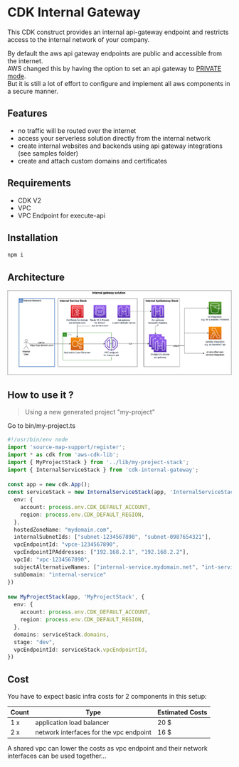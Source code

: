 # CDK Internal Gateway

This CDK construct provides an internal api-gateway endpoint and restricts access to the internal network of your company.

By default the aws api gateway endpoints are public and accessible from the internet.   
AWS changed this by having the option to set an api gateway to [PRIVATE mode](https://docs.aws.amazon.com/apigateway/latest/developerguide/apigateway-private-apis.html).  
But it is still a lot of effort to configure and implement all aws components in a secure manner.

## Features

- no traffic will be routed over the internet
- access your serverless solution directly from the internal network
- create internal websites and backends using api gateway integrations (see samples folder)
- create and attach custom domains and certificates 

## Requirements

- CDK V2
- VPC
- VPC Endpoint for execute-api

## Installation

```bash
npm i
```

## Architecture

![cdk internal gateway](cdk-internal-gateway.drawio.png )

## How to use it ?

> Using a new generated project "my-project"

Go to bin/my-project.ts

```typescript
#!/usr/bin/env node
import 'source-map-support/register';
import * as cdk from 'aws-cdk-lib';
import { MyProjectStack } from '../lib/my-project-stack';
import { InternalServiceStack } from 'cdk-internal-gateway';

const app = new cdk.App();
const serviceStack = new InternalServiceStack(app, 'InternalServiceStack', {
  env: {
    account: process.env.CDK_DEFAULT_ACCOUNT,
    region: process.env.CDK_DEFAULT_REGION,
  },
  hostedZoneName: "mydomain.com",
  internalSubnetIds: ["subnet-1234567890", "subnet-0987654321"],
  vpcEndpointId: "vpce-1234567890",
  vpcEndpointIPAddresses: ["192.168.2.1", "192.168.2.2"],
  vpcId: "vpc-1234567890",
  subjectAlternativeNames: ["internal-service.mydomain.net", "int-service.mydomain.com"],
  subDomain: "internal-service"
})

new MyProjectStack(app, 'MyProjectStack', {
  env: {
    account: process.env.CDK_DEFAULT_ACCOUNT,
    region: process.env.CDK_DEFAULT_REGION,
  },
  domains: serviceStack.domains,
  stage: "dev",
  vpcEndpointId: serviceStack.vpcEndpointId,
})
```

## Cost

You have to expect basic infra costs for 2 components in this setup:  

| Count |  Type |  Estimated Costs | 
|---|---|---|
|1 x| application load balancer  | 20 $  | 
|2 x| network interfaces for the vpc endpoint  | 16 $  |

A shared vpc can lower the costs as vpc endpoint and their network interfaces can be used together...  




